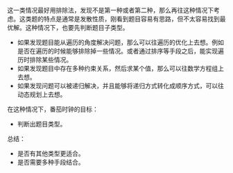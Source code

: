 这一类情况最好用排除法，发现不是第一种或者第二种，那么再往这种情况下考虑。这类题的特点是通常是发散性质，刚看到题目容易有思路，但不太容易找到最优解。这种情况下，也要先判断题目子类型。

- 如果发现题目能从遍历的角度解决问题，那么可以往遍历的优化上去想。例如是否在遍历的时候能够排除掉一些情况。或者通过排序等手段之后，能实现遍历时排除某些情况。
- 如果发现题目中存在多种约束关系，然后求某个值，那么可以往数学方程组上去想。
- 如果发现问题可以被递归解决，并且能够将递归方式转化成顺序方式，可以往动态规划上去想。

在这种情况下，番茄时钟的目标：

- 判断出题目类型。

总结：

- 是否有其他类型更适合。
- 是否需要多种手段结合。